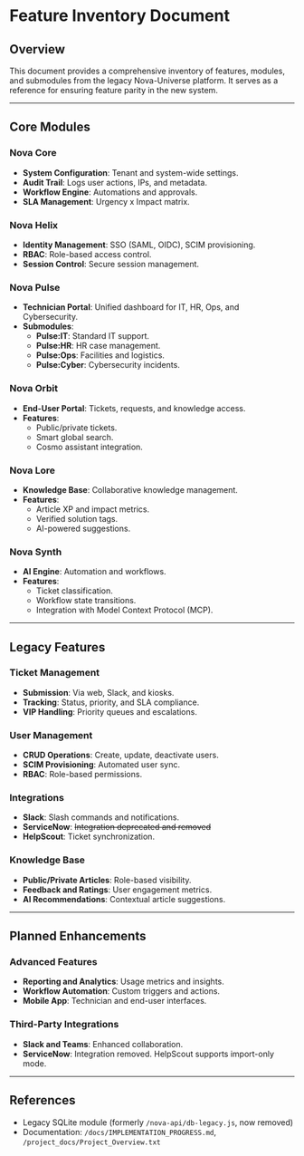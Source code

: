 # Feature Inventory Document

## Overview
This document provides a comprehensive inventory of features, modules, and submodules from the legacy Nova-Universe platform. It serves as a reference for ensuring feature parity in the new system.

---

## Core Modules

### Nova Core
- **System Configuration**: Tenant and system-wide settings.
- **Audit Trail**: Logs user actions, IPs, and metadata.
- **Workflow Engine**: Automations and approvals.
- **SLA Management**: Urgency x Impact matrix.

### Nova Helix
- **Identity Management**: SSO (SAML, OIDC), SCIM provisioning.
- **RBAC**: Role-based access control.
- **Session Control**: Secure session management.

### Nova Pulse
- **Technician Portal**: Unified dashboard for IT, HR, Ops, and Cybersecurity.
- **Submodules**:
  - **Pulse:IT**: Standard IT support.
  - **Pulse:HR**: HR case management.
  - **Pulse:Ops**: Facilities and logistics.
  - **Pulse:Cyber**: Cybersecurity incidents.

### Nova Orbit
- **End-User Portal**: Tickets, requests, and knowledge access.
- **Features**:
  - Public/private tickets.
  - Smart global search.
  - Cosmo assistant integration.

### Nova Lore
- **Knowledge Base**: Collaborative knowledge management.
- **Features**:
  - Article XP and impact metrics.
  - Verified solution tags.
  - AI-powered suggestions.

### Nova Synth
- **AI Engine**: Automation and workflows.
- **Features**:
  - Ticket classification.
  - Workflow state transitions.
  - Integration with Model Context Protocol (MCP).

---

## Legacy Features

### Ticket Management
- **Submission**: Via web, Slack, and kiosks.
- **Tracking**: Status, priority, and SLA compliance.
- **VIP Handling**: Priority queues and escalations.

### User Management
- **CRUD Operations**: Create, update, deactivate users.
- **SCIM Provisioning**: Automated user sync.
- **RBAC**: Role-based permissions.

### Integrations
- **Slack**: Slash commands and notifications.
 - **ServiceNow**: ~~Integration deprecated and removed~~
- **HelpScout**: Ticket synchronization.

### Knowledge Base
- **Public/Private Articles**: Role-based visibility.
- **Feedback and Ratings**: User engagement metrics.
- **AI Recommendations**: Contextual article suggestions.

---

## Planned Enhancements

### Advanced Features
- **Reporting and Analytics**: Usage metrics and insights.
- **Workflow Automation**: Custom triggers and actions.
- **Mobile App**: Technician and end-user interfaces.

### Third-Party Integrations
- **Slack and Teams**: Enhanced collaboration.
 - **ServiceNow**: Integration removed. HelpScout supports import-only mode.

---

## References
- Legacy SQLite module (formerly `/nova-api/db-legacy.js`, now removed)
- Documentation: `/docs/IMPLEMENTATION_PROGRESS.md`, `/project_docs/Project_Overview.txt`

